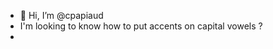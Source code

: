 - 👋 Hi, I’m @cpapiaud
- I'm looking to know how to put accents on capital vowels ?
- 

<!---
cpapiaud/cpapiaud is a ✨ special ✨ repository because its `README.md` (this file) appears on your GitHub profile.
You can click the Preview link to take a look at your changes.
--->
